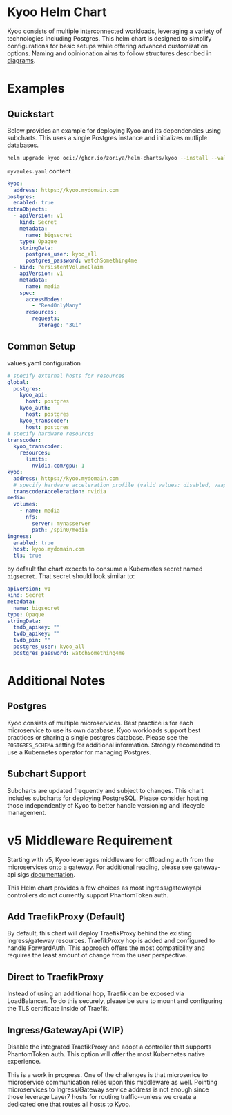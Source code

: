 # Kyoo Helm Chart
Kyoo consists of multiple interconnected workloads, leveraging a variety of technologies including Postgres.  This helm chart is designed to simplify configurations for basic setups while offering advanced customization options.  Naming and opinionation aims to follow structures described in [diagrams](../DIAGRAMS.md).

# Examples
## Quickstart
Below provides an example for deploying Kyoo and its dependencies using subcharts.  This uses a single Postgres instance and initializes mutliple databases.

```sh
helm upgrade kyoo oci://ghcr.io/zoriya/helm-charts/kyoo --install --values myvalues.yaml
```
`myvaules.yaml` content
```yaml
kyoo:
  address: https://kyoo.mydomain.com
postgres:
  enabled: true
extraObjects:
  - apiVersion: v1
    kind: Secret
    metadata:
      name: bigsecret
    type: Opaque
    stringData:
      postgres_user: kyoo_all
      postgres_password: watchSomething4me
  - kind: PersistentVolumeClaim
    apiVersion: v1
    metadata:
      name: media
    spec:
      accessModes:
        - "ReadOnlyMany"
      resources:
        requests:
          storage: "3Gi"
```

## Common Setup

values.yaml configuration
```yaml
# specify external hosts for resources
global:
  postgres:
    kyoo_api:
      host: postgres
    kyoo_auth:
      host: postgres
    kyoo_transcoder:
      host: postgres
# specify hardware resources
transcoder:
  kyoo_transcoder:
    resources:
      limits:
        nvidia.com/gpu: 1
kyoo:
  address: https://kyoo.mydomain.com
  # specify hardware acceleration profile (valid values: disabled, vaapi, qsv, nvidia)
  transcoderAcceleration: nvidia
media:
  volumes:
    - name: media
      nfs:
        server: mynasserver
        path: /spin0/media
ingress:
  enabled: true
  host: kyoo.mydomain.com
  tls: true
```
by default the chart expects to consume a Kubernetes secret named `bigsecret`.  That secret should look similar to:

```yaml
apiVersion: v1
kind: Secret
metadata:
  name: bigsecret
type: Opaque
stringData:
  tmdb_apikey: ""
  tvdb_apikey: ""
  tvdb_pin: ""
  postgres_user: kyoo_all
  postgres_password: watchSomething4me
```

# Additional Notes
## Postgres
Kyoo consists of multiple microservices.  Best practice is for each microservice to use its own database.  Kyoo workloads support best practices or sharing a single postgres database.  Please see the `POSTGRES_SCHEMA` setting for additional information.  Strongly recomended to use a Kubernetes operator for managing Postgres.

## Subchart Support
Subcharts are updated frequently and subject to changes.  This chart includes subcharts for deploying PostgreSQL.  Please consider hosting those independently of Kyoo to better handle versioning and lifecycle management.

# v5 Middleware Requirement
Starting with v5, Kyoo leverages middleware for offloading auth from the microservices onto a gateway.  For additional reading, please see gateway-api sigs [documentation](https://gateway-api.sigs.k8s.io/geps/gep-1494/). 

This Helm chart provides a few choices as most ingress/gatewayapi controllers do not currently support PhantomToken auth.  

## Add TraefikProxy (Default)
By default, this chart will deploy TraefikProxy behind the existing ingress/gateway resources.  TraefikProxy hop is added and configured to handle ForwardAuth.  This approach offers the most compatibility and requires the least amount of change from the user perspective.

## Direct to TraefikProxy
Instead of using an additional hop, Traefik can be exposed via LoadBalancer.  To do this securely, please be sure to mount and configuring the TLS certificate inside of Traefik.

## Ingress/GatewayApi (WIP)
Disable the integrated TraefikProxy and adopt a controller that supports PhantomToken auth.  This option will offer the most Kubernetes native experience.

This is a work in progress.  One of the challenges is that microserice to microservice communication relies upon this middleware as well.  Pointing microservices to Ingress/Gateway service address is not enough since those leverage Layer7 hosts for routing traffic--unless we create a dedicated one that routes all hosts to Kyoo.